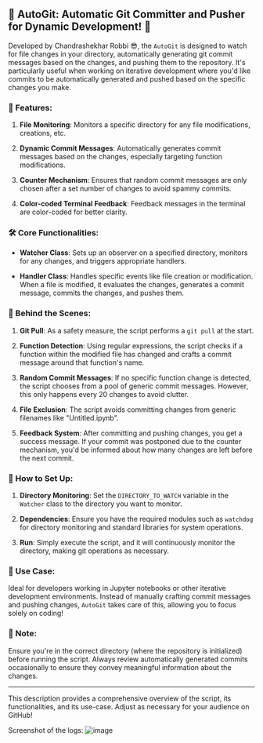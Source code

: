 
## 📌 AutoGit: Automatic Git Committer and Pusher for Dynamic Development! 🚀

Developed by Chandrashekhar Robbi 😎, the `AutoGit` is designed to watch for file changes in your directory, automatically generating git commit messages based on the changes, and pushing them to the repository. It's particularly useful when working on iterative development where you'd like commits to be automatically generated and pushed based on the specific changes you make.

### 🌟 Features:

1. **File Monitoring**: Monitors a specific directory for any file modifications, creations, etc.

2. **Dynamic Commit Messages**: Automatically generates commit messages based on the changes, especially targeting function modifications.

3. **Counter Mechanism**: Ensures that random commit messages are only chosen after a set number of changes to avoid spammy commits.

4. **Color-coded Terminal Feedback**: Feedback messages in the terminal are color-coded for better clarity.

### 🛠 Core Functionalities:

- **Watcher Class**: Sets up an observer on a specified directory, monitors for any changes, and triggers appropriate handlers.

- **Handler Class**: Handles specific events like file creation or modification. When a file is modified, it evaluates the changes, generates a commit message, commits the changes, and pushes them.

### 🎩 Behind the Scenes:

1. **Git Pull**: As a safety measure, the script performs a `git pull` at the start.

2. **Function Detection**: Using regular expressions, the script checks if a function within the modified file has changed and crafts a commit message around that function's name.

3. **Random Commit Messages**: If no specific function change is detected, the script chooses from a pool of generic commit messages. However, this only happens every 20 changes to avoid clutter.

4. **File Exclusion**: The script avoids committing changes from generic filenames like "Untitled.ipynb".

5. **Feedback System**: After committing and pushing changes, you get a success message. If your commit was postponed due to the counter mechanism, you'd be informed about how many changes are left before the next commit.

### 📂 How to Set Up:

1. **Directory Monitoring**: Set the `DIRECTORY_TO_WATCH` variable in the `Watcher` class to the directory you want to monitor.

2. **Dependencies**: Ensure you have the required modules such as `watchdog` for directory monitoring and standard libraries for system operations.

3. **Run**: Simply execute the script, and it will continuously monitor the directory, making git operations as necessary.

### 💼 Use Case:

Ideal for developers working in Jupyter notebooks or other iterative development environments. Instead of manually crafting commit messages and pushing changes, `AutoGit` takes care of this, allowing you to focus solely on coding!

### 🔐 Note:

Ensure you're in the correct directory (where the repository is initialized) before running the script. Always review automatically generated commits occasionally to ensure they convey meaningful information about the changes.

---

This description provides a comprehensive overview of the script, its functionalities, and its use-case. Adjust as necessary for your audience on GitHub!

Screenshot of the logs:
![image](https://github.com/ChandrashekharRobbi/GFG-DSA/assets/91750738/0ad5d7bc-252f-47a2-ba34-69f03059da19)
